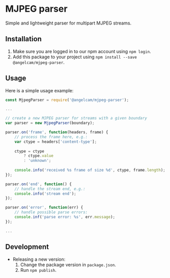 # MJPEG parser

Simple and lightweight parser for multipart MJPEG streams.

## Installation

1. Make sure you are logged in to our npm account using `npm login`.
2. Add this package to your project using `npm install --save @angelcam/mjpeg-parser`.

## Usage

Here is a simple usage example:

```JavaScript
const MjpegParser = require('@angelcam/mjpeg-parser');

...

// create a new MJPEG parser for streams with a given boundary
var parser = new MjpegParser(boundary);

parser.on('frame', function(headers, frame) {
    // process the frame here, e.g.:
    var ctype = headers['content-type'];
    
    ctype = ctype
        ? ctype.value
        : 'unknown';
    
    console.info('received %s frame of size %d', ctype, frame.length);
});

parser.on('end', function() {
    // handle the stream end, e.g.:
    console.info('stream end');
});

parser.on('error', function(err) {
    // handle possible parse errors:
    console.inf('parse error: %s', err.message);
});

...
```

## Development

- Releasing a new version:
  1. Change the package version in `package.json`.
  2. Run `npm publish`.
